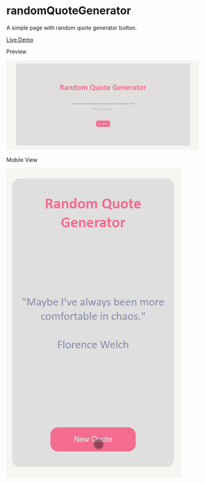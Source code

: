 # randomQuoteGenerator
A simple page with random quote generator button.

[Live Demo](https://scusate.github.io/randomQuoteGenerator)

Preview

![Random Quote Generator Preview 1](/randomQuoteGenerator1.gif)

Mobile View

![Random Quote Generator Preview 2](/randomQuoteGenerator2.gif)
